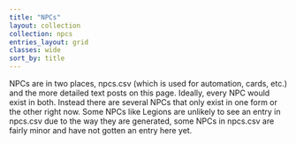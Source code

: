 ```yaml
---
title: "NPCs"
layout: collection
collection: npcs
entries_layout: grid
classes: wide
sort_by: title
---
```


NPCs are in two places, npcs.csv (which is used for automation, cards, etc.) and the more detailed text posts on this page. Ideally, every NPC would exist in both. Instead there are several NPCs that only exist in one form or the other right now. Some NPCs like Legions are unlikely to see an entry in npcs.csv due to the way they are generated, some NPCs in npcs.csv are fairly minor and have not gotten an entry here yet.
